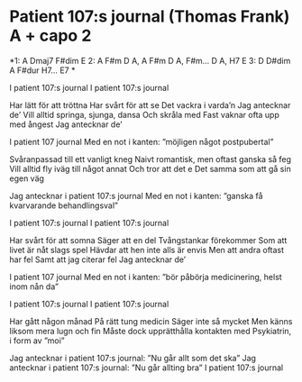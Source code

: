 # Patient 107:s journal (Thomas Frank) A + capo 2

*1: A Dmaj7 F#dim E
2: A F#m D A, A F#m D A, 
F#m… D A, H7  E
3: D D#dim A F#dur H7… E7
*

I patient 107:s journal 
I patient 107:s journal

Har lätt för att tröttna
Har svårt för att se
Det vackra i varda’n
Jag antecknar de’
Vill alltid springa, sjunga, dansa
Och skråla med
Fast vaknar ofta upp med ångest
Jag antecknar de’

I patient 107 journal
Med en not i kanten: ”möjligen
något postpubertal”

Svåranpassad 
till ett vanligt kneg
Naivt romantisk, 
men oftast ganska så feg
Vill alltid fly iväg till något annat
Och tror att det e 
Det samma som att gå sin egen väg

Jag antecknar i patient 107:s journal
Med en not i kanten: ”ganska få 
kvarvarande behandlingsval”

I patient 107:s journal 
I patient 107:s journal

Har svårt för att somna
Säger att en del
Tvångstankar förekommer
Som att livet är nåt slags spel
Hävdar att hen inte alls är envis
Men att andra oftast har fel
Samt att jag citerar fel
Jag antecknar de’

I patient 107 journal
Med en not i kanten: ”bör påbörja
medicinering, helst inom nån da”

I patient 107:s journal 
I patient 107:s journal

Har gått någon månad
På rätt tung medicin
Säger inte så mycket
Men känns liksom mera lugn och fin
Måste dock upprätthålla kontakten med
Psykiatrin, i form av ”moi”

Jag antecknar i patient 107:s journal:
”Nu går allt som det ska”
Jag antecknar i patient 107:s journal:
”Nu går allting bra”
I patient 107:s journal
